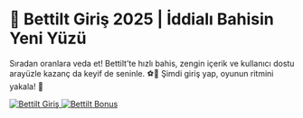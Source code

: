 <h1 class="center">🎯 Bettilt Giriş 2025 | İddialı Bahisin Yeni Yüzü</h1>
<p class="center">Sıradan oranlara veda et! Bettilt’te hızlı bahis, zengin içerik ve kullanıcı dostu arayüzle kazanç da keyif de seninle. ⚽🎰 Şimdi giriş yap, oyunun ritmini yakala! 🚀</p>

<div class="img-row">
  <a href="https://shortlinkapp.com/BONUS2" title="Bettilt Bonus">
    <img src="https://r.resimlink.com/oB5K6k_nE.jpg" alt="Bettilt Giriş">
  </a>
  <a href="https://shortlinkapp.com/BONUS2" title="Bettilt Üyelik Bonusu">
    <img src="https://r.resimlink.com/tj1WPZe0bh.jpg" alt="Bettilt Bonus">
  </a>
</div>

